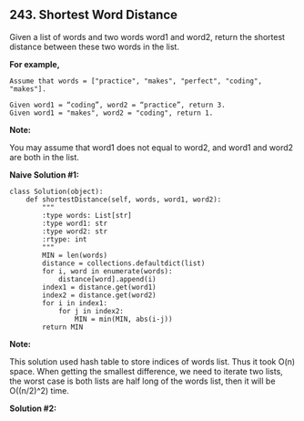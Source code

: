 ## 243. Shortest Word Distance

Given a list of words and two words word1 and word2, return the shortest distance between these two words in the list.

**For example,**

    Assume that words = ["practice", "makes", "perfect", "coding", "makes"].
    
    Given word1 = “coding”, word2 = “practice”, return 3.
    Given word1 = "makes", word2 = "coding", return 1.

**Note:**

You may assume that word1 does not equal to word2, and word1 and word2 are both in the list.


**Naive Solution #1:**

    class Solution(object):
        def shortestDistance(self, words, word1, word2):
            """
            :type words: List[str]
            :type word1: str
            :type word2: str
            :rtype: int
            """
            MIN = len(words)
            distance = collections.defaultdict(list)
            for i, word in enumerate(words):
                distance[word].append(i)
            index1 = distance.get(word1)
            index2 = distance.get(word2)
            for i in index1:
                for j in index2:
                    MIN = min(MIN, abs(i-j))
            return MIN
        
**Note:**

This solution used hash table to store indices of words list. Thus it took O(n) space.
When getting the smallest difference, we need to iterate two lists, the worst case is both lists are half long of the words list, then it will be O((n/2)^2) time.

**Solution #2:**

